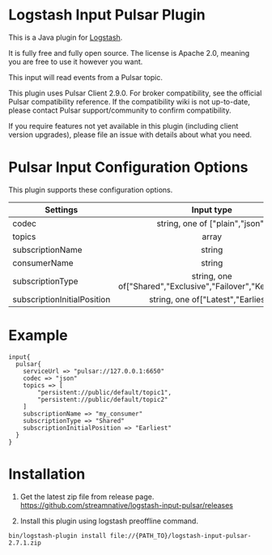 # Logstash Input Pulsar Plugin

This is a Java plugin for [Logstash](https://github.com/elastic/logstash).

It is fully free and fully open source. The license is Apache 2.0, meaning you are free to use it however you want.

This input will read events from a Pulsar topic.

This plugin uses Pulsar Client 2.9.0. For broker compatibility, see the official Pulsar compatibility reference. If the compatibility wiki is not up-to-date, please contact Pulsar support/community to confirm compatibility.

If you require features not yet available in this plugin (including client version upgrades), please file an issue with details about what you need.

# Pulsar Input Configuration Options
This plugin supports these configuration options. 

| Settings    | Input type     | Required  |
| ------------- |:-------------:| -----:|
| codec      | string, one of ["plain","json"] | No |
| topics      | array | Yes |
| subscriptionName      | string | Yes |
| consumerName      | string | No |
| subscriptionType      | string, one of["Shared","Exclusive","Failover","Key_shared"] | No |
| subscriptionInitialPosition| string, one of["Latest","Earliest"] | No |


# Example

```
input{
  pulsar{
    serviceUrl => "pulsar://127.0.0.1:6650"
    codec => "json"
    topics => [ 
        "persistent://public/default/topic1", 
        "persistent://public/default/topic2"
    ]
    subscriptionName => "my_consumer"
    subscriptionType => "Shared"
    subscriptionInitialPosition => "Earliest"
  }
}
```


# Installation

1. Get the latest zip file from release page.
https://github.com/streamnative/logstash-input-pulsar/releases

2. Install this plugin using logstash preoffline command.

```
bin/logstash-plugin install file://{PATH_TO}/logstash-input-pulsar-2.7.1.zip
```
